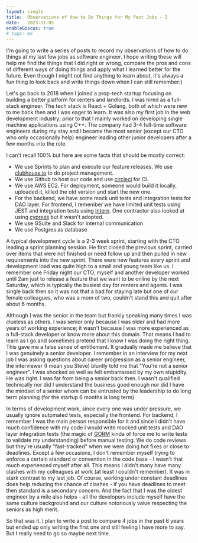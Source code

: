 ```yaml
---
layout: single
title:  Observations of How to Do Things for My Past Jobs - I
date:   2023-11-05
enableGiscus: true
# tags: me
---
```

I'm going to write a series of posts to record my observations of how to do things at my last few jobs as software engineer. I hope writing these will help me find the things that I did right or wrong, compare the pros and cons of different ways of doing things and apply what I learned better for the future. Even though I might not find anything to learn about, it's always a fun thing to look back and write things down when I can still remember:)

Let's go back to 2018 when I joined a prop-tech startup focusing on building a better platform for renters and landlords. I was hired as a full-stack engineer. The tech stack is React + Golang, both of which were new to me back then and I was eager to learn. It was also my first job in the web development industry; prior to that I mainly worked on developing single machine applications using C++. The company had 3-4 full-time software engineers during my stay and I became the most senior (except our CTO who only occasionally help) engineer leading other junior developers after a few months into the role.

I can't recall 100% but here are some facts that should be mostly correct:
* We use Sprints to plan and execute our feature releases. We use [clubhouse.io](https://en.wikipedia.org/wiki/Shortcut_Software) to do project management.
* We use Github to host our code and use [circleci](https://en.wikipedia.org/wiki/CircleCI) for CI.
* We use AWS EC2. For deployment, someone would build it locally, uploaded it, killed the old version and start the new one.
* For the backend, we have some mock unit tests and integration tests for DAO layer. For frontend, I remember we have limited unit tests using JEST and integration tests using [Intern](https://github.com/theintern/intern). One contractor also looked at using [cypress](https://www.cypress.io/) but it wasn't adopted.
* We use GSuite and Slack for internal communication
* We use Postgres as database

A typical development cycle is a 2-3 week sprint, starting with the CTO leading a sprint planning session. He first closed the previous sprint, carried over items that were not finished or need follow up and then pulled in new requirements into the new sprint. There were new features every sprint and development load was quite high to a small and young team like us. I remember one Friday night our CTO, myself and another developer worked until 2am just to release a feature that we want to be online by the next Saturday, which is typically the busiest day for renters and agents. I was single back then so it was not that a bad for staying late but one of our female colleagues, who was a mom of two, couldn't stand this and quit after about 6 months.

Although I was the senior in the team but frankly speaking many times I was clueless as others. I was senior only because I was older and had more years of working experience; it wasn't because I was more experienced as a full-stack developer or know more about this domain. That means I had to learn as I go and sometimes pretend that I know I was doing the right thing. This gave me a false sense of entitlement. It gradually made me believe that I was genuinely a senior developer. I remember in an interview for my next job I was asking questions about career progression as a senior engineer, the interviewer (I mean you Steve) bluntly told me that "You're not a senior engineer". I was shocked as well as felt embarrassed by my own stupidity. He was right. I was far from being a senior back then. I wasn't qualified technically nor did I understand the business good enough nor did I have the mindset of a senior whom can be entrusted by the leadership to do long term planning (for the startup 6 months is long term)

In terms of development work, since every one was under pressure, we usually ignore automated tests, especially the frontend. For backend, I remember I was the main person responsible for it and since I didn't have much confidence with my code I would write mocked unit tests and DAO layer integration tests (the magic of [GORM](https://gorm.io/index.html) kinda of force me to write tests to validate my understanding) before manual testing. We do code reviews but they're usually "fast-tracked" when we were doing hot fixes or close to deadlines. Except a few occasions, I don't remember myself trying to enforce a certain standard or convention in the code base - I wasn't that much experienced myself after all. This means I didn't many have many clashes with my colleagues at work (at least I couldn't remember). It was in stark contrast to my last job. Of course, working under constant deadlines does help reducing the chance of clashes - if you have deadlines to meet then standard is a secondary concern. And the fact that I was the oldest engineer by a mile also helps - all the developers include myself have the same culture background and our culture notoriously value respecting the seniors as high merit.

So that was it. I plan to write a post to compare 4 jobs in the past 6 years but ended up only writing the first one and still feeling I have more to say. But I really need to go so maybe next time.
